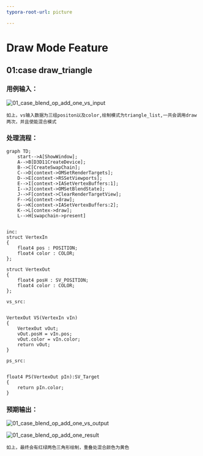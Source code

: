 ```yaml
---
typora-root-url: picture

---
```


# Draw Mode Feature

## 01:case draw_triangle

### 用例输入：

![01_case_blend_op_add_one_vs_input](/01_case_blend_op_add_one_vs_input.png)

```
如上，vs输入数据为三组positon以及color,绘制模式为triangle_list,一共会调用draw 两次，并且使能混合模式
```



### 处理流程：

```mermaid
graph TD;
	start-->A[ShowWindow];
	A-->B[D3D11CreateDevice];
	B-->C[CreateSwapChain];
	C-->D[context->OMSetRenderTargets];
	D-->E[context->RSSetViewports];
	E-->I[context->IASetVertexBuffers:1];
	I-->J[context->OMSetBlendState];
	J-->F[context->ClearRenderTargetView];
	F-->G[context->draw];
	G-->K[context->IASetVertexBuffers:2];
	K-->L[contex->draw];
	L-->H[swapchain->present]
	
```



```hlsl
inc:
struct VertexIn
{
    float4 pos : POSITION;
    float4 color : COLOR;    
};

struct VertexOut
{
    float4 posH : SV_POSITION;
    float4 color : COLOR;
};
```

```hlsl
vs_src:


VertexOut VS(VertexIn vIn)
{
    VertexOut vOut;
    vOut.posH = vIn.pos;
    vOut.color = vIn.color;
    return vOut;
}
```

```hlsl
ps_src:


float4 PS(VertexOut pIn):SV_Target
{    
    return pIn.color;
}
```

### 预期输出：

![01_case_blend_op_add_one_vs_output](/01_case_blend_op_add_one_vs_output.png)



![01_case_blend_op_add_one_result](/01_case_blend_op_add_one_result.png)



```
如上，最终会有红绿两色三角形绘制，重叠处混合颜色为黄色
```

